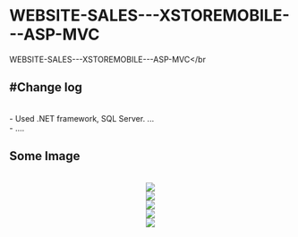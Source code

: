 # WEBSITE-SALES---XSTOREMOBILE---ASP-MVC
WEBSITE-SALES---XSTOREMOBILE---ASP-MVC</br

 <h2>#Change log </h2></br>
 - Used .NET framework, SQL Server. ...</br>
 - ....</br>
 <h2>Some Image</h2></br>
 <center>
 <img src="https://raw.githubusercontent.com/mchiensd/WEBSITE-SALES---XSTOREMOBILE---ASP-MVC/master/ScreenShot/1.JPG"></br>
 <img src="https://raw.githubusercontent.com/mchiensd/WEBSITE-SALES---XSTOREMOBILE---ASP-MVC/master/ScreenShot/2.JPG"></br>
 <img src="https://raw.githubusercontent.com/mchiensd/WEBSITE-SALES---XSTOREMOBILE---ASP-MVC/master/ScreenShot/3.JPG"></br>
 <img src="https://raw.githubusercontent.com/mchiensd/WEBSITE-SALES---XSTOREMOBILE---ASP-MVC/master/ScreenShot/4.JPG"></br>
 <img src="https://raw.githubusercontent.com/mchiensd/WEBSITE-SALES---XSTOREMOBILE---ASP-MVC/master/ScreenShot/5.JPG"></br>
 </center>
